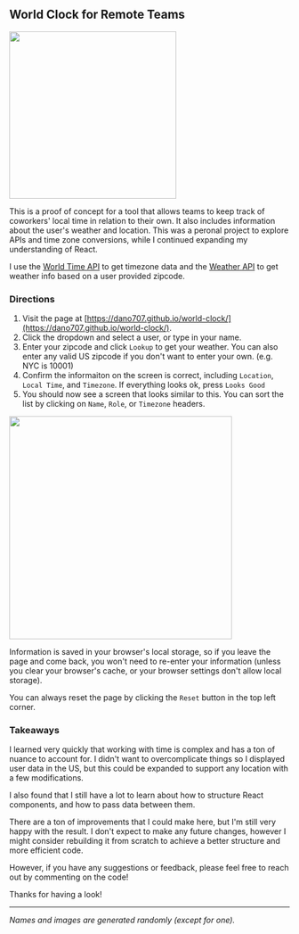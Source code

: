 ## World Clock for Remote Teams
<img src="https://github.com/dano707/world-clock/assets/23415008/e3eb1e90-7d58-4f23-9edc-92e854fc1c8b" width="300px">

This is a proof of concept for a tool that allows teams to keep track of coworkers' local time in relation to their own. It also includes information about the user's weather and location. This was a peronal project to explore APIs and time zone conversions, while I continued expanding my understanding of React. 

I use the [World Time API](https://worldtimeapi.org/) to get timezone data and the [Weather API](https://www.weatherapi.com/) to get weather info based on a user provided zipcode. 

### Directions
1. Visit the page at [https://dano707.github.io/world-clock/](https://dano707.github.io/world-clock/). 
2. Click the dropdown and select a user, or type in your name. 
3. Enter your zipcode and click `Lookup` to get your weather. You can also enter any valid US zipcode if you don't want to enter your own. (e.g. NYC is 10001)
4. Confirm the informaiton on the screen is correct, including `Location`, `Local Time`, and `Timezone`. If everything looks ok, press `Looks Good`
5. You should now see a screen that looks similar to this. You can sort the list by clicking on `Name`, `Role`, or `Timezone` headers. 

<img src="https://github.com/dano707/world-clock/assets/23415008/0b7e4178-76ed-4399-a4df-c2c9f9774dbb" width="400px">

Information is saved in your browser's local storage, so if you leave the page and come back, you won't need to re-enter your information (unless you clear your browser's cache, or your browser settings don't allow local storage).

You can always reset the page by clicking the `Reset` button in the top left corner.

### Takeaways 
I learned very quickly that working with time is complex and has a ton of nuance to account for. I didn't want to overcomplicate things so I displayed user data in the US, but this could be expanded to support any location with a few modifications. 

I also found that I still have a lot to learn about how to structure React components, and how to pass data between them. 

There are a ton of improvements that I could make here, but I'm still very happy with the result. I don't expect to make any future changes, however I might consider rebuilding it from scratch to achieve a better structure and more efficient code.

However, if you have any suggestions or feedback, please feel free to reach out by commenting on the code!

Thanks for having a look! 

---


_Names and images are generated randomly (except for one)._
